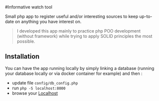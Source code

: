 #Informative watch tool

Small php app to register useful and/or interesting sources to keep up-to-date on anything you have interest on.

> I developed this app mainly to practice php POO development (without framework) while trying to apply SOLID principles the most possible.

## Installation

You can have the app running locally by simply linking a database (running your database locally or via docker container for example) and then :

- update file ```config/db_config.php```
- run ```php -S localhost:8000```
- browse your [Localhost](http://localhost:8000)